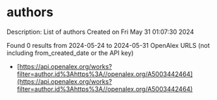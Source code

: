 # authors
Description: List of authors
Created on Fri May 31 01:07:30 2024

Found 0 results from 2024-05-24 to 2024-05-31
OpenAlex URLS (not including from_created_date or the API key)
- [https://api.openalex.org/works?filter=author.id%3Ahttps%3A//openalex.org/A5003442464](https://api.openalex.org/works?filter=author.id%3Ahttps%3A//openalex.org/A5003442464)

